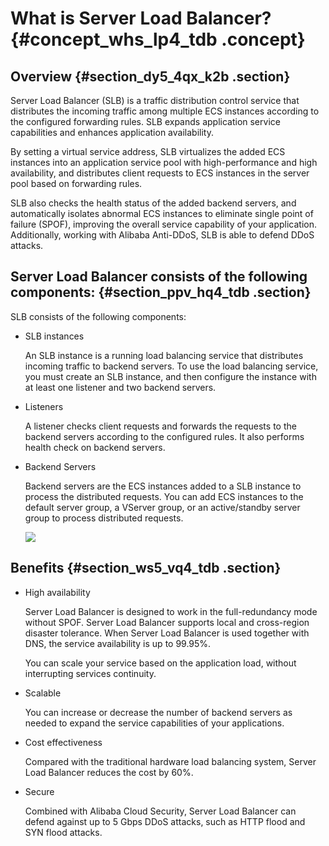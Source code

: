 # What is Server Load Balancer? {#concept_whs_lp4_tdb .concept}

## Overview {#section_dy5_4qx_k2b .section}

Server Load Balancer \(SLB\) is a traffic distribution control service that distributes the incoming traffic among multiple ECS instances according to the configured forwarding rules. SLB expands application service capabilities and enhances application availability.

By setting a virtual service address, SLB virtualizes the added ECS instances into an application service pool with high-performance and high availability, and distributes client requests to ECS instances in the server pool based on forwarding rules.

SLB also checks the health status of the added backend servers, and automatically isolates abnormal ECS instances to eliminate single point of failure \(SPOF\), improving the overall service capability of your application. Additionally, working with Alibaba Anti-DDoS, SLB is able to defend DDoS attacks.

## Server Load Balancer consists of the following components: {#section_ppv_hq4_tdb .section}

SLB consists of the following components:

-   SLB instances

    An SLB instance is a running load balancing service that distributes incoming traffic to backend servers. To use the load balancing service, you must create an SLB instance, and then configure the instance with at least one listener and two backend servers.

-   Listeners

    A listener checks client requests and forwards the requests to the backend servers according to the configured rules. It also performs health check on backend servers.

-   Backend Servers

    Backend servers are the ECS instances added to a SLB instance to process the distributed requests. You can add ECS instances to the default server group, a VServer group, or an active/standby server group to process distributed requests.

    ![](http://static-aliyun-doc.oss-cn-hangzhou.aliyuncs.com/assets/img/4091/1541385352936_en-US.png)


## Benefits {#section_ws5_vq4_tdb .section}

-   High availability

    Server Load Balancer is designed to work in the full-redundancy mode without SPOF. Server Load Balancer supports local and cross-region disaster tolerance. When Server Load Balancer is used together with DNS, the service availability is up to 99.95%.

    You can scale your service based on the application load, without interrupting services continuity.

-   Scalable

    You can increase or decrease the number of backend servers as needed to expand the service capabilities of your applications.

-   Cost effectiveness

    Compared with the traditional hardware load balancing system, Server Load Balancer reduces the cost by 60%.

-   Secure

    Combined with Alibaba Cloud Security, Server Load Balancer can defend against up to 5 Gbps DDoS attacks, such as HTTP flood and SYN flood attacks.


